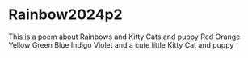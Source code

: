 # Rainbow2024p2
This is a poem about Rainbows and Kitty Cats and puppy
Red
Orange
Yellow
Green
Blue
Indigo
Violet
and a cute little Kitty Cat and puppy